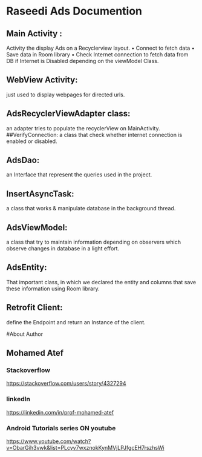 # Raseedi Ads Documention
## Main Activity : 
Activity the display Ads on a Recyclerview layout.
•	Connect to fetch data
•	Save data in Room library
•	Check Internet connection to fetch data from DB if Internet is Disabled depending on the viewModel Class.
## WebView Activity:
just used to display webpages for directed urls.
## AdsRecyclerViewAdapter class:
an adapter tries to populate the recyclerView on MainActivity.
##VerifyConnection:
a class that check whether internet connection is enabled or disabled.
## AdsDao:
an Interface that represent the queries used in the project.
## InsertAsyncTask:
a class that works & manipulate database in the background thread.
## AdsViewModel:
a class that try to maintain information depending on observers which observe changes in database in a light effort.
## AdsEntity:
That important class, in which we declared the entity and columns that save these information using Room library.
## Retrofit Client: 
define the Endpoint and return an Instance of the client.

#About Author

## Mohamed Atef
### Stackoverflow
https://stackoverflow.com/users/story/4327294
### linkedIn
https://linkedin.com/in/prof-mohamed-atef
### Android Tutorials series ON youtube 
https://www.youtube.com/watch?v=ObarGih3vwk&list=PLcyv7wxznokKynMVjLPJfgcEH7rszhsWi
